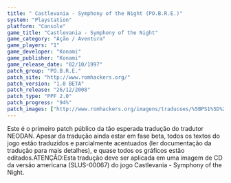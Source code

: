 ```yaml
---
title: " Castlevania - Symphony of the Night (PO.B.R.E.)"
system: "Playstation"
platform: "Console"
game_title: "Castlevania - Symphony of the Night"
game_category: "Ação / Aventura"
game_players: "1"
game_developer: "Konami"
game_publisher: "Konami"
game_release_date: "02/10/1997"
patch_group: "PO.B.R.E."
patch_site: "http://www.romhackers.org/"
patch_version: "1.0 BETA"
patch_release: "26/12/2008"
patch_type: "PPF 2.0"
patch_progress: "94%"
patch_images: ["http://www.romhackers.org/imagens/traducoes/%5BPS1%5D%20Castlevania%20-%20Symphony%20of%20the%20Night%20-%20POBRE%20-%201.jpg","http://www.romhackers.org/imagens/traducoes/%5BPS1%5D%20Castlevania%20-%20Symphony%20of%20the%20Night%20-%20POBRE%20-%202.jpg","http://www.romhackers.org/imagens/traducoes/%5BPS1%5D%20Castlevania%20-%20Symphony%20of%20the%20Night%20-%20POBRE%20-%203.jpg"]
---
```

Este é o primeiro patch público da tão esperada tradução do tradutor NEODAN. Apesar da tradução ainda estar em fase beta, todos os textos do jogo estão traduzidos e parcialmente acentuados (ler documentação da tradução para mais detalhes), e quase todos os gráficos estão editados.ATENÇÃO:Esta tradução deve ser aplicada em uma imagem de CD da versão americana (SLUS-00067) do jogo Castlevania - Symphony of the Night.